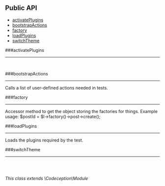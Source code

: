 <!--doc-->


## Public API
<nav>
	<ul>
		<li>
			<a href="#activatePlugins">activatePlugins</a>
		</li>
		<li>
			<a href="#bootstrapActions">bootstrapActions</a>
		</li>
		<li>
			<a href="#factory">factory</a>
		</li>
		<li>
			<a href="#loadPlugins">loadPlugins</a>
		</li>
		<li>
			<a href="#switchTheme">switchTheme</a>
		</li>
	</ul>
</nav>

###activatePlugins
***

</br>

###bootstrapActions
***
Calls a list of user-defined actions needed in tests.
</br>

###factory
***
Accessor method to get the object storing the factories for things. Example usage: $postId = $I->factory()->post->create();
</br>

###loadPlugins
***
Loads the plugins required by the test.
</br>

###switchTheme
***

</br>
</br>

*This class extends \Codeception\Module*

<!--/doc-->
